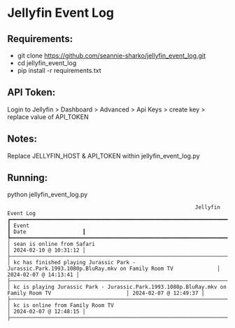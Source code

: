 # Jellyfin Event Log

## Requirements:
- git clone https://github.com/seannie-sharko/jellyfin_event_log.git
- cd jellyfin_event_log
- pip install -r requirements.txt

## API Token:
Login to Jellyfin > Dashboard > Advanced > Api Keys > create key > replace value of API_TOKEN

## Notes:
Replace JELLYFIN_HOST & API_TOKEN within jellyfin_event_log.py

## Running:
python jellyfin_event_log.py


```
                                                            Jellyfin Event Log
┏━━━━━━━━━━━━━━━━━━━━━━━━━━━━━━━━━━━━━━━━━━━━━━━━━━━━━━━━━━━━━━━━━━━━━━━━━━━━━━━━━━━━━━━━━━━━━━━━━━━━━━━━━━━━┳━━━━━━━━━━━━━━━━━━━━━━━┓
┃ Event                                                                                                      ┃ Date                  ┃
┡━━━━━━━━━━━━━━━━━━━━━━━━━━━━━━━━━━━━━━━━━━━━━━━━━━━━━━━━━━━━━━━━━━━━━━━━━━━━━━━━━━━━━━━━━━━━━━━━━━━━━━━━━━━━╇━━━━━━━━━━━━━━━━━━━━━━━┩
│ sean is online from Safari                                                                                 │ 2024-02-10 @ 10:31:12 │
├────────────────────────────────────────────────────────────────────────────────────────────────────────────┼───────────────────────┤
│ kc has finished playing Jurassic Park - Jurassic.Park.1993.1080p.BluRay.mkv on Family Room TV              │ 2024-02-07 @ 14:13:41 │
├────────────────────────────────────────────────────────────────────────────────────────────────────────────┼───────────────────────┤
│ kc is playing Jurassic Park - Jurassic.Park.1993.1080p.BluRay.mkv on Family Room TV                        │ 2024-02-07 @ 12:49:37 │
├────────────────────────────────────────────────────────────────────────────────────────────────────────────┼───────────────────────┤
│ kc is online from Family Room TV                                                                           │ 2024-02-07 @ 12:48:15 │
├────────────────────────────────────────────────────────────────────────────────────────────────────────────┼───────────────────────┤
```
